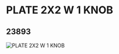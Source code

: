 # PLATE 2X2 W 1 KNOB
## 23893
![PLATE 2X2 W 1 KNOB](https://lc-www-live-s.legocdn.com/media/bricks/5/2/6126046.jpg)